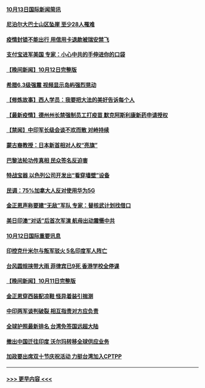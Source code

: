 #### [10月13日国际新闻简讯](../pages/prog202/a103241680.md?t=10131950) 
#### [尼泊尔大巴士山区坠崖 至少28人罹难](../pages/prog202/a103241597.md?t=10131950) 
#### [疫情封锁不能出行 用信用卡退款被瑞安禁飞](../pages/prog202/a103241245.md?t=10131950) 
#### [支付宝进军美国 专家：小心中共的手伸进你的口袋](../pages/prog202/a103241513.md?t=10131950) 
#### [【晚间新闻】10月12日完整版](../pages/prog202/a103241501.md?t=10131950) 
#### [希腊6.3级强震 视频显示岛屿强烈晃动](../pages/prog202/a103241412.md?t=10131950) 
#### [【修炼故事】西人学员：我要把大法的美好告诉每个人](../pages/prog202/a103241196.md?t=10131950) 
#### [【最新疫情】德州州长禁强制员工打疫苗 默克阿斯利康新药申请授权](../pages/prog202/a103241032.md?t=10131950) 
#### [【禁闻】中印军长级会谈不欢而散 对峙持续](../pages/prog202/a103240976.md?t=10131950) 
#### [蒙古裔教授：日本新首相对人权“亮旗”](../pages/prog202/a103240925.md?t=10131950) 
#### [巴黎法轮功传真相 民众签名反迫害](../pages/prog202/a103240817.md?t=10131950) 
#### [特战宝器 以色列公司开发出“看穿墙壁”设备](../pages/prog202/a103240851.md?t=10131950) 
#### [民调：75%加拿大人反对使用华为5G](../pages/prog202/a103240856.md?t=10131950) 
#### [金正恩声称要建“无敌”军队 专家：替核武计划找借口](../pages/prog202/a103240861.md?t=10131950) 
#### [美日印澳“对话”后首次军演 航母出动震慑中共](../pages/prog202/a103240757.md?t=10131950) 
#### [10月12日国际重要讯息](../pages/prog202/a103240722.md?t=10131950) 
#### [印控克什米尔与叛军驳火 5名印度军人阵亡](../pages/prog202/a103240637.md?t=10131950) 
#### [台风圆规挟带大雨 菲律宾已9死 香港学校全停课](../pages/prog202/a103240621.md?t=10131950) 
#### [【晚间新闻】10月11日完整版](../pages/prog202/a103240470.md?t=10131950) 
#### [金正恩穿西装配凉鞋 怪异着装引揣测](../pages/prog202/a103240443.md?t=10131950) 
#### [中印两军谈判破裂 相互指责对方应负责](../pages/prog202/a103240313.md?t=10131950) 
#### [全球护照最新排名 台湾免签国远超大陆](../pages/prog202/a103240261.md?t=10131950) 
#### [撤出中国迁往印度 沃尔玛转移全球供应业务](../pages/prog202/a103240225.md?t=10131950) 
#### [加政要出席双十节庆祝活动 力挺台湾加入CPTPP](../pages/prog202/a103240207.md?t=10131950) 

----
#### [ >>> 更早内容 <<< ](../indexes/prog202-earlier.md)
